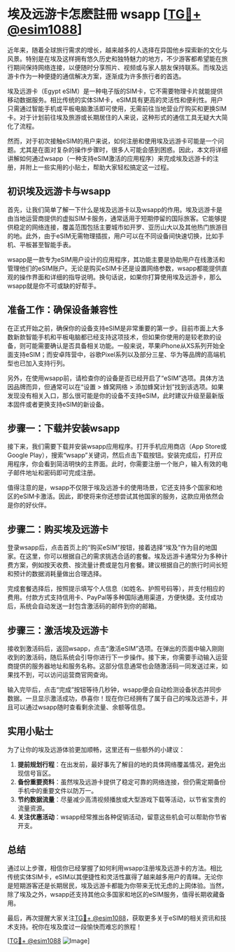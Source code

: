 # 埃及远游卡怎麽註冊 wsapp [[TG💪+ @esim1088](https://t.me/s/esim1088)]

近年来，随着全球旅行需求的增长，越来越多的人选择在异国他乡探索新的文化与风景。特别是在埃及这样拥有悠久历史和独特魅力的地方，不少游客都希望能在旅行期间保持网络连接，以便随时分享照片、视频或与家人朋友保持联系。而埃及远游卡作为一种便捷的通信解决方案，逐渐成为许多旅行者的首选。

埃及远游卡（Egypt eSIM）是一种电子版的SIM卡，它不需要物理卡片就能提供移动数据服务。相比传统的实体SIM卡，eSIM具有更高的灵活性和便利性。用户只需通过智能手机或平板电脑激活即可使用，无需前往当地营业厅购买和更换SIM卡。对于计划前往埃及旅游或长期居住的人来说，这种形式的通信工具无疑大大简化了流程。

然而，对于初次接触eSIM的用户来说，如何注册和使用埃及远游卡可能是一个问题。尤其是在面对复杂的操作步骤时，很多人可能会感到困惑。因此，本文将详细讲解如何通过wsapp（一种支持eSIM激活的应用程序）来完成埃及远游卡的注册，并附上一些实用的小贴士，帮助大家轻松搞定这一过程。

## 初识埃及远游卡与wsapp

首先，让我们简单了解一下什么是埃及远游卡以及wsapp的作用。埃及远游卡是由当地运营商提供的虚拟SIM卡服务，通常适用于短期停留的国际旅客。它能够提供稳定的网络连接，覆盖范围包括主要城市如开罗、亚历山大以及其他热门旅游目的地。此外，由于eSIM无需物理插拔，用户可以在不同设备间快速切换，比如手机、平板甚至智能手表。

wsapp是一款专为eSIM用户设计的应用程序，其功能主要是协助用户在线激活和管理他们的eSIM账户。无论是购买eSIM卡还是设置网络参数，wsapp都能提供直观的操作界面和详细的指导说明。换句话说，如果你打算使用埃及远游卡，那么wsapp就是你不可或缺的好帮手。

## 准备工作：确保设备兼容性

在正式开始之前，确保你的设备支持eSIM是非常重要的第一步。目前市面上大多数新款智能手机和平板电脑都已经支持这项技术，但如果你使用的是较老款的设备，则可能需要确认是否具备相关功能。一般来说，苹果iPhone从XS系列开始全面支持eSIM；而安卓阵营中，谷歌Pixel系列以及部分三星、华为等品牌的高端机型也已加入支持行列。

另外，在使用wsapp前，请检查你的设备是否已经开启了“eSIM”选项。具体方法因品牌而异，但通常可以在“设置 > 蜂窝网络 > 添加蜂窝计划”找到该选项。如果发现没有相关入口，那么很可能是你的设备不支持eSIM，此时建议升级至最新版本固件或者更换支持eSIM的新设备。

## 步骤一：下载并安装wsapp

接下来，我们需要下载并安装wsapp应用程序。打开手机应用商店（App Store或Google Play），搜索“wsapp”关键词，然后点击下载按钮。安装完成后，打开应用程序，你会看到简洁明快的主界面。此时，你需要注册一个账户，输入有效的电子邮件地址和密码即可完成注册。

值得注意的是，wsapp不仅限于埃及远游卡的使用场景，它还支持多个国家和地区的eSIM卡激活。因此，即使将来你还想尝试其他国家的服务，这款应用依然会是你的好伙伴。

## 步骤二：购买埃及远游卡

登录wsapp后，点击首页上的“购买eSIM”按钮，接着选择“埃及”作为目的地国家。在这里，你可以根据自己的需求挑选合适的套餐。埃及远游卡通常分为多种计费方案，例如按天收费、按流量计费或是包月套餐。建议根据自己的旅行时间长短和预计的数据消耗量做出合理选择。

完成套餐选择后，按照提示填写个人信息（如姓名、护照号码等），并支付相应的费用。付款方式支持信用卡、PayPal等多种国际通用渠道，方便快捷。支付成功后，系统会自动发送一封包含激活码的邮件到你的邮箱。

## 步骤三：激活埃及远游卡

接收到激活码后，返回wsapp，点击“激活eSIM”选项。在弹出的页面中输入刚刚收到的激活码，随后系统会引导你进行下一步操作。接下来，你需要手动输入运营商提供的服务器地址和服务名称。这部分信息通常也会随激活码一同发送过来，如果找不到，可以访问运营商官网查询。

输入完毕后，点击“完成”按钮等待几秒钟，wsapp便会自动检测设备状态并同步数据。一旦显示激活成功，恭喜你！现在你已经拥有了属于自己的埃及远游卡，并且可以通过wsapp随时查看剩余流量、余额等信息。

## 实用小贴士

为了让你的埃及远游体验更加顺畅，这里还有一些额外的小建议：

1. **提前规划行程**：在出发前，最好事先了解目的地的具体网络覆盖情况，避免出现信号盲区。
2. **备份重要资料**：虽然埃及远游卡提供了稳定可靠的网络连接，但仍需定期备份手机中的重要文件以防万一。
3. **节约数据流量**：尽量减少高清视频播放或大型游戏下载等活动，以节省宝贵的流量资源。
4. **关注优惠活动**：wsapp经常推出各种促销活动，留意这些机会可以帮助你节省开支。

## 总结

通过以上步骤，相信你已经掌握了如何利用wsapp注册埃及远游卡的方法。相比传统实体SIM卡，eSIM以其便捷性和灵活性赢得了越来越多用户的青睐。无论你是短期游客还是长期居民，埃及远游卡都能为你带来无忧无虑的上网体验。当然，除了埃及之外，wsapp还支持其他众多国家和地区的eSIM服务，值得长期收藏备用。

最后，再次提醒大家关注[TG💪+ @esim1088](https://t.me/s/esim1088)，获取更多关于eSIM的相关资讯和技术支持。祝你在埃及度过一段愉快而难忘的旅程！

[[TG💪+ @esim1088](https://t.me/s/esim1088) ![Image](https://i.postimg.cc/4NQfJmqS/Snipaste-2025-05-13-00-14-12.png)]